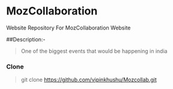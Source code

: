# MozCollaboration
Website Repository For MozCollaboration Website

##Description:-
> One of the biggest events that would be happening in india

### Clone

> git clone https://github.com/vipinkhushu/Mozcollab.git
